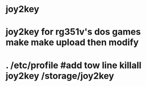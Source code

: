 # joy2key
joy2key for rg351v's dos games 
make
make upload
then modify 
===
. /etc/profile
#add tow line
killall joy2key
/storage/joy2key
===
